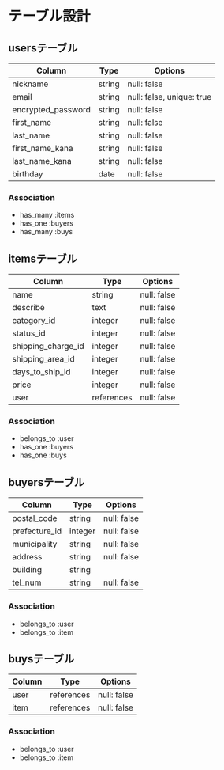 # テーブル設計

## usersテーブル

|Column                   |Type   |Options                  |
|-------------------------|-------|-------------------------|
|nickname                 |string |null: false              |
|email                    |string |null: false, unique: true|
|encrypted_password       |string |null: false              |
|first_name               |string |null: false              |
|last_name                |string |null: false              |
|first_name_kana          |string |null: false              |
|last_name_kana           |string |null: false              |
|birthday                 |date   |null: false              |

### Association
- has_many :items
- has_one :buyers
- has_many :buys


## itemsテーブル

|Column            |Type      |Options    |
|------------------|----------|-----------|
|name              |string    |null: false|
|describe          |text      |null: false|
|category_id       |integer   |null: false|
|status_id         |integer   |null: false|
|shipping_charge_id|integer   |null: false|
|shipping_area_id  |integer   |null: false|
|days_to_ship_id   |integer   |null: false|
|price             |integer   |null: false|
|user              |references|null: false|

### Association
- belongs_to :user
- has_one :buyers
- has_one :buys


## buyersテーブル

|Column             |Type      |Options    |
|-------------------|----------|-----------|
|postal_code        |string    |null: false|
|prefecture_id      |integer   |null: false|
|municipality       |string    |null: false|
|address            |string    |null: false|
|building           |string    |           |
|tel_num            |string    |null: false|

### Association
- belongs_to :user
- belongs_to :item


## buysテーブル

|Column|Type         |Options    |
|------|-------------|-----------|
|user  |references   |null: false|
|item  |references   |null: false|

### Association
- belongs_to :user
- belongs_to :item